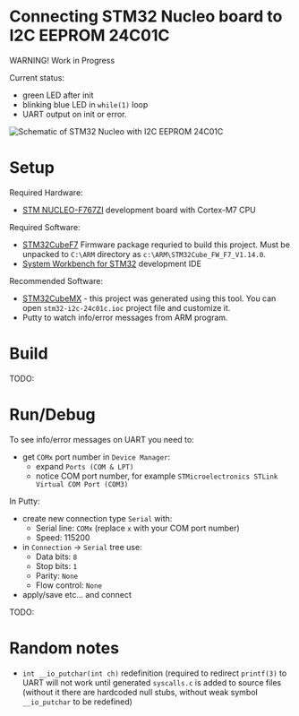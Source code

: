 # Connecting STM32 Nucleo board to I2C EEPROM 24C01C


WARNING! Work in Progress

Current status:
* green LED after init
* blinking blue LED in `while(1)` loop
* UART output on init or error.

![Schematic of STM32 Nucleo with I2C EEPROM 24C01C](https://github.com/hpaluch/stm32-i2c-24c01c/blob/master/assets/ExpressPCB/nucleo-i2c-24c01c.png?raw=true) 


# Setup

Required Hardware:
* [STM NUCLEO-F767ZI] development board with Cortex-M7 CPU

Required Software:
* [STM32CubeF7] Firmware package requried to build this project.
  Must be unpacked to `C:\ARM` directory as `c:\ARM\STM32Cube_FW_F7_V1.14.0`.
* [System Workbench for STM32] development IDE

Recommended Software:
* [STM32CubeMX] - this project was generated using this tool.
  You can open `stm32-i2c-24c01c.ioc` project file and customize it.
* Putty to watch info/error messages from ARM program.

# Build


TODO:

# Run/Debug

To see info/error messages on UART you need to:
* get `COMx` port number in `Device Manager`:
  - expand `Ports (COM & LPT)`
  - notice COM port number, for example `STMicroelectronics STLink Virtual COM Port (COM3)`

In Putty: 
* create new connection type `Serial` with:
  - Serial line: `COMx` (replace `x` with your COM port number)
  - Speed: 115200
* in `Connection` -> `Serial` tree use:
  - Data bits: `8`
  - Stop bits: `1`
  - Parity: `None`
  - Flow control: `None`
* apply/save etc... and connect

TODO: 

# Random notes

* `int __io_putchar(int ch)` redefinition (required to redirect `printf(3)`
   to UART will not work until generated `syscalls.c` is added to 
   source files (without it there are hardcoded null stubs, without
   weak symbol `__io_putchar` to be redefined)



[STM32CubeF7]: https://www.st.com/en/embedded-software/stm32cubef7.html
[System Workbench for STM32]: http://www.openstm32.org/System%2BWorkbench%2Bfor%2BSTM32
[STM32CubeMX]: https://www.st.com/content/st_com/en/products/development-tools/software-development-tools/stm32-software-development-tools/stm32-configurators-and-code-generators/stm32cubemx.html
[STM NUCLEO-F767ZI]: https://www.st.com/content/st_com/en/products/evaluation-tools/product-evaluation-tools/mcu-eval-tools/stm32-mcu-eval-tools/stm32-mcu-nucleo/nucleo-f767zi.html
[Getting started with ST NUCLEO F767ZI Board]: https://github.com/hpaluch/hpaluch.github.io/wiki/Getting-started-with-ST-NUCLEO-F767ZI-Board
[STM32CubeF7]: https://www.st.com/en/embedded-software/stm32cubef7.html
[STM32 Nucleo-144 boards]: https://www.st.com/content/ccc/resource/technical/document/user_manual/group0/26/49/90/2e/33/0d/4a/da/DM00244518/files/DM00244518.pdf/jcr:content/translations/en.DM00244518.pdf
[Putty]: https://www.chiark.greenend.org.uk/~sgtatham/putty/latest.html
